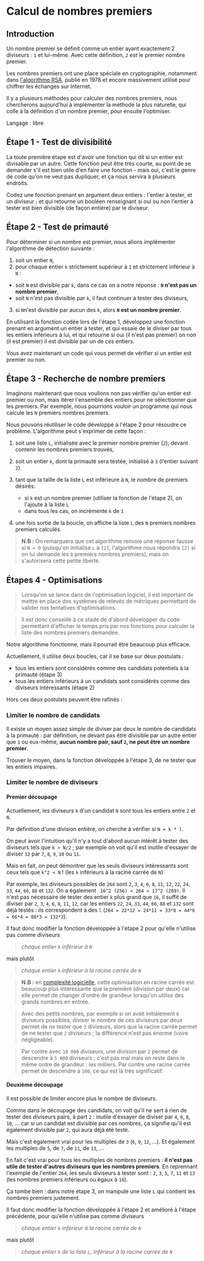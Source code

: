 # Calcul de nombres premiers

## Introduction

Un nombre premier se définit comme un entier ayant exactement 2 diviseurs :
``1`` et lui-même. Avec cette définition, ``2`` est le premier nombre premier.

Les nombres premiers ont une place spéciale en cryptographie, notamment dans
[l'algorithme RSA](https://interstices.info/nombres-premiers-et-cryptologie-lalgorithme-rsa/),
publié en 1978 et encore massivement utilisé pour chiffrer les échanges sur
Internet.

Il y a plusieurs méthodes pour calculer des nombres premiers, nous chercherons
aujourd'hui à implémenter la méthode la plus naturelle, qui colle à la
définition d'un nombre premier, pour ensuite l'optimiser.

Langage : libre


## Étape 1 - Test de divisibilité

La toute première étape est d'avoir une fonction qui dit si un entier est
divisable par un autre. Cette fonction peut être très courte, au point de se
demander s'il est bien utile d'en faire une fonction - mais oui, c'est le genre
de code qu'on ne veut pas dupliquer, et ça nous servira à plusieurs endroits.

Codez une fonction prenant en argument deux entiers : l'entier à tester, et un
diviseur ; et qui retourne un booléen renseignant si oui ou non l'entier à
tester est bien divisible (de façon entière) par le diviseur.


## Étape 2 - Test de primauté

Pour déterminer si un nombre est premier, nous allons implémenter l'algorithme de
détection suivante :

1. soit un entier ``N``,
2. pour chaque entier ``k`` strictement supérieur à ``1`` et strictement inférieur à ``N`` :

  - soit ``N`` est divisible par ``k``, dans ce cas on a notre réponse : **``N``
    n'est pas un nombre premier**,
  - soit ``N`` n'est pas divisible par ``k``, il faut continuer à tester des
    diviseurs,

3. si ``N``n'est divisible par aucun des ``k``, alors **``N`` est un nombre
   premier**.

En utilisant la fonction codée lors de l'étape 1, développez une fonction
prenant en argument un entier à tester, et qui essaie de le diviser par tous
les entiers inférieurs à lui, et qui retourne si oui (il n'est pas premier) on
non (il est premier) il est divisible par un de ces entiers.

Vous avez maintenant un code qui vous permet de vérifier si un entier est
premier ou non.


## Étape 3 - Recherche de nombre premiers

Imaginons maintenant que nous voulions non pas vérifier qu'un entier est premier
ou non, mais itérer l'ensemble des entiers pour ne sélectionner que les
premiers. Par exemple, nous pourrions vouloir un programme qui nous calcule les
``N`` premiers nombres premiers.

Nous pouvons réutiliser le code développé à l'étape 2 pour résoudre ce problème.
L'algorithme peut s'exprimer de cette façon :

1. soit une liste ``L``, initialisée avec le premier nombre premier (``2``),
   devant contenir les nombres premiers trouvés,
2. soit un entier ``k``, dont la primauté sera testée, initialisé à ``3``
   (l'entier suivant ``2``)
3. tant que la taille de la liste ``L`` est inférieure à ``N``, le nombre de
   premiers désirés:

   - si ``k`` est un nombre premier (utiliser la fonction de l'étape 2), on
     l'ajoute à la liste ``L``
   - dans tous les cas, on incrémente ``k`` de ``1``

4. une fois sortie de la boucle, on affiche la liste ``L`` des ``N`` premiers
   nombres premiers calculés.


> **N.B :** On remarquera que cet algorithme renvoie une réponse fausse si
> ``N = 0`` (puisqu'on initialise ``L`` à ``[2]``, l'algorithme nous répondra
> ``[2]`` si on lui demande les ``0`` premiers nombres premiers), mais on
> s'autorisera cette petite liberté.


## Étapes 4 - Optimisations


> Lorsqu'on se lance dans de l'optimisation logiciel, il est important de mettre
> en place des systèmes de relevés de métriques permettant de valider nos
> tentatives d'optimisations.

> Il est donc conseillé à ce stade de d'abord développer du code permettant
> d'afficher le temps pris par nos fonctions pour calculer la liste des nombres
> premiers demandée.

Notre algorithme fonctionne, mais il pourrait être beaucoup plus efficace.

Actuellement, il utilise deux boucles, car il se base sur deux postulats :

- tous les entiers sont considérés comme des candidats potentiels à la primauté
  (étape 3)
- tous les entiers inférieurs à un candidats sont considérés comme des
  diviseurs intéressants (étape 2)

Hors ces deux postulats peuvent être rafinés :

### Limiter le nombre de candidats

Il existe un moyen assez simple de diviser par deux le nombre de candidats à la
primauté : par définition, ne devant pas être divisible par un autre entier que
``1`` ou eux-même, **aucun nombre pair, sauf ``2``, ne peut être un nombre
premier**.

Trouver le moyen, dans la fonction développée à l'étape 3, de ne tester que les
entiers impaires.

### Limiter le nombre de diviseurs

#### Premier découpage

Actuellement, les diviseurs ``k`` d'un candidat ``N`` sont tous les entiers
entre ``2`` et ``N``.

Par définition d'une division entière, on cherche à vérifier si ``N = k * l``.

On peut avoir l'intuition qu'il n'y a tout d'abord aucun intérêt à tester des
diviseurs tels que ``k > N/2`` ; par exemple on voit qu'il est inutile d'essayer
de diviser ``12`` par ``7``, ``8``, ``9``, ``10`` ou ``11``.

Mais en fait, on peut démontrer que les seuls diviseurs intéressants sont ceux
tels que ``k^2 < N`` ! (les ``k`` inférieurs à la racine carrée de ``N``)

Par exemple, les diviseurs possibles de ``264`` sont ``2``, ``3``, ``4``, ``6``,
``8``, ``11``, ``12``, ``22``, ``24``, ``33``, ``44``, ``66``, ``88`` et
``132``. On a également `` 16^2 (256) < 264 < 17^2 (289)``. Il n'est pas
nécessaire de tester des entier ``k`` plus grand que ``16``, il suffit de
diviser par ``2``, ``3``, ``4``, ``6``, ``8``, ``11``, ``12``, car les entiers
``22``, ``24``, ``33``, ``44``, ``66``, ``88`` et ``132`` sont déjà testés :
ils correspondent à des ``l`` (``264 = 22*12 = 24*11 = 33*8 = 44*6 = 66*4 =
88*3 = 132*2``).

Il faut donc modifier la fonction développée à l'étape 2 pour qu'elle n'utilise
pas comme diviseurs

> *chaque entier ``k`` inférieur à ``N``*

mais plutôt

> *chaque entier ``k`` inférieur à la racine carrée de ``N``*

> **N.B :** en [complexité logicielle](https://fr.wikipedia.org/wiki/Analyse_de_la_complexit%C3%A9_des_algorithmes),
> cette optimisation en racine carrée est beaucoup plus intéressante que la
> première (division par deux) car elle permet de changer d'ordre de grandeur
> lorsqu'on utilise des grands nombres en entrée.

> Avec des petits nombres, par exemple si on avait initialement ``6`` diviseurs
> possibles, diviser le nombre de ces diviseurs par deux permet de ne tester que
> ``3`` diviseurs, alors que la racine carrée permet de ne tester que ``2``
> diviseurs ; la différence n'est pas énorme (voire négligeable).

> Par contre avec ``10 000`` diviseurs, une division par ``2`` permet de descendre
> à ``5 000`` diviseurs ; c'est pas mal mais on reste dans le même ordre de
> grandeur : les milliers. Par contre une racine carrée permet de descendre à
> ``100``, ce qui est là très significatif.

#### Deuxième découpage

Il est possible de limiter encore plus le nombre de diviseurs.

Comme dans le découpage des candidats, on voit qu'il ne sert à rien de tester
des diviseurs pairs, à part ``2`` : inutile d'essayer de diviser par ``4``,
``6``, ``8``, ``10``, ... car si un candidat est divisible par ces nombres,
ça signifie qu'il est également divisible par ``2``, qui aura déjà été testé.

Mais c'est également vrai pour les multiples de ``3`` (``6``, ``9``, ``12``,
...). Et également les multiples de ``5``, de ``7``, de ``11``, de ``13``, ...

En fait c'est vrai pour tous les multiples de nombres premiers : **il n'est pas
utile de tester d'autres diviseurs que les nombres premiers**. En reprennant
l'exemple de l'entier ``264``, les seuls diviseurs à tester sont : ``2``, ``3``,
``5``, ``7``, ``11`` et ``13`` (les nombres premiers inférieurs ou égaux à
``16``).

Ça tombe bien : dans notre étape 3, on manipule une liste ``L`` qui contient
les nombres premiers justement.

Il faut donc modifier la fonction développée à l'étape 2 et amélioré à l'étape
précédente, pour qu'elle n'utilise pas comme diviseurs

> *chaque entier ``k`` inférieur à la racine carrée de ``N``*

mais plutôt

> *chaque entier ``k`` de la liste ``L``, inférieur à la racine carrée de ``N``*
